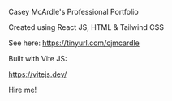 Casey McArdle's Professional Portfolio

Created using React JS, HTML & Tailwind CSS 

See here:
https://tinyurl.com/cjmcardle

Built with Vite JS:

https://vitejs.dev/

Hire me!